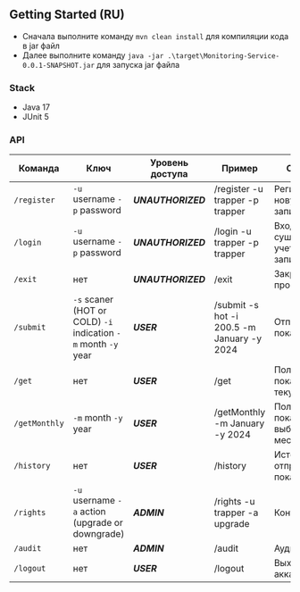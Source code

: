 ## Getting Started (RU)
- Сначала выполните команду `mvn clean install` для компиляции кода в jar файл
- Далее выполните команду `java -jar .\target\Monitoring-Service-0.0.1-SNAPSHOT.jar` для запуска jar файла
  
### Stack
- Java 17
- JUnit 5

### API

| Команда     | Ключ                                                           | Уровень доступа | Пример                                     | Описание                              |
|-------------|----------------------------------------------------------------|-----------------|--------------------------------------------|---------------------------------------
| `/register`   | `-u` username `-p` password                                    | ***UNAUTHORIZED***    | /register -u trapper -p trapper            | Регистрирует новую учетную запись     |
| `/login`      | `-u` username `-p` password                                    | ***UNAUTHORIZED***    | /login -u trapper -p trapper               | Входит в существующую учетную запись  |
| `/exit`       | нет                                                            | ***UNAUTHORIZED***    | /exit                                      | Закрывает программу                   |
| `/submit`     | `-s` scaner (HOT or COLD) `-i` indication `-m` month `-y` year | ***USER***            | /submit -s hot -i 200.5 -m January -y 2024 | Отправляет показания                  |
| `/get`        | нет                                                            | ***USER***            | /get                                       | Получает показания за текущий месяц   |
| `/getMonthly` | `-m` month `-y` year                                           | ***USER***            | /getMonthly -m January -y 2024             | Получает показания за выбранный месяц |
| `/history`    | нет                                                            | ***USER***            | /history                                   | История отправки показаний            |
| `/rights`     | `-u` username `-a` action (upgrade or downgrade)               | ***ADMIN***           | /rights -u trapper -a upgrade              | Контроль прав                         |
| `/audit`      | нет                                                            | ***ADMIN***           | /audit                                           | Аудит                                 |
| `/logout`     | нет                                                            | ***USER***            | /logout                                           | Выход из аккаунта                     |

